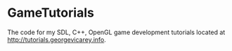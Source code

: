 # GameTutorials
The code for my SDL, C++, OpenGL game development tutorials located at http://tutorials.georgevicarey.info.



